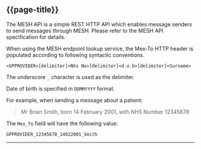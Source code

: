 ## {{page-title}}

The MESH API is a simple REST HTTP API which enables message senders to send messages through MESH. Please refer to the MESH API specification for details.

When using the MESH endpoint lookup service, the Mex-To HTTP header is populated according to following syntactic conventions.

`<GPPROVIDER>[delimiter]<Nhs No>[delimiter]<d.o.b>[delimiter]<Surname>`

The underscore `_` character is used as the delimiter.

Date of birth is specified in `DDMMYYYY` format.

For example, when sending a message about a patient:

> Mr Brian Smith, born 14 February 2001, with NHS Number 12345678

The `Mex_To` field will have the following value:

`GPPROVIDER_12345678_14022001_Smith`

---